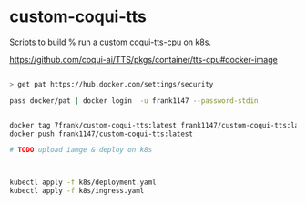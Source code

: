 # custom-coqui-tts

Scripts to build % run a custom coqui-tts-cpu on k8s.

https://github.com/coqui-ai/TTS/pkgs/container/tts-cpu#docker-image

```bash

> get pat https://hub.docker.com/settings/security

pass docker/pat | docker login  -u frank1147 --password-stdin


docker tag 7frank/custom-coqui-tts:latest frank1147/custom-coqui-tts:latest
docker push frank1147/custom-coqui-tts:latest

# TODO upload iamge & deploy on k8s



kubectl apply -f k8s/deployment.yaml
kubectl apply -f k8s/ingress.yaml

```